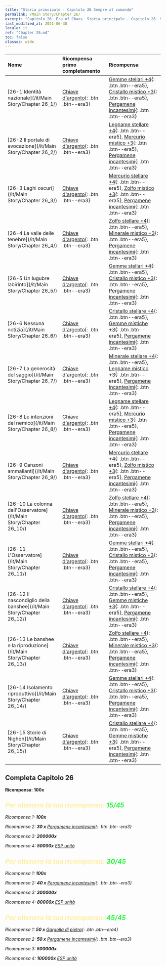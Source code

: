 ```yaml
---
title: "Storia principale - Capitolo 26 Sempre al comando"
permalink: /Main Story/Chapter 26/
excerpt: "Capitolo 26. Era of Chaos  Storia principale - Capitolo 26. Sempre al comando"
last_modified_at: 2021-06-30
locale: it
ref: "Chapter 26.md"
toc: false
classes: wide
---
```


  | Nome |  Ricompensa primo completamento | Ricompensa |
  |:------------|:------------|:------------| 
  | [26-1 Identità nazionale](/it/Main Story/Chapter 26_1/) | [Chiave d'argento](/ItemsIT/con_693/){: .btn .btn--era3} | [Gemme stellari +4](/ItemsIT/mat_93/){: .btn .btn--era5}, [Cristallo mistico +3](/ItemsIT/mat_87/){: .btn .btn--era5}, [Pergamene incantesimi](/ItemsIT/con_694/){: .btn .btn--era3} |
  | [26-2 Il portale di evocazione](/it/Main Story/Chapter 26_2/) | [Chiave d'argento](/ItemsIT/con_693/){: .btn .btn--era3} | [Legname stellare +4](/ItemsIT/mat_90/){: .btn .btn--era5}, [Mercurio mistico +3](/ItemsIT/mat_84/){: .btn .btn--era5}, [Pergamene incantesimi](/ItemsIT/con_694/){: .btn .btn--era3} |
  | [26-3 Laghi oscuri](/it/Main Story/Chapter 26_3/) | [Chiave d'argento](/ItemsIT/con_693/){: .btn .btn--era3} | [Mercurio stellare +4](/ItemsIT/mat_91/){: .btn .btn--era5}, [Zolfo mistico +3](/ItemsIT/mat_85/){: .btn .btn--era5}, [Pergamene incantesimi](/ItemsIT/con_694/){: .btn .btn--era3} |
  | [26-4 La valle delle tenebre](/it/Main Story/Chapter 26_4/) | [Chiave d'argento](/ItemsIT/con_693/){: .btn .btn--era3} | [Zolfo stellare +4](/ItemsIT/mat_92/){: .btn .btn--era5}, [Minerale mistico +3](/ItemsIT/mat_82/){: .btn .btn--era5}, [Pergamene incantesimi](/ItemsIT/con_694/){: .btn .btn--era3} |
  | [26-5 Un lugubre labirinto](/it/Main Story/Chapter 26_5/) | [Chiave d'argento](/ItemsIT/con_693/){: .btn .btn--era3} | [Gemme stellari +4](/ItemsIT/mat_93/){: .btn .btn--era5}, [Cristallo mistico +3](/ItemsIT/mat_87/){: .btn .btn--era5}, [Pergamene incantesimi](/ItemsIT/con_694/){: .btn .btn--era3} |
  | [26-6 Nessuna notizia](/it/Main Story/Chapter 26_6/) | [Chiave d'argento](/ItemsIT/con_693/){: .btn .btn--era3} | [Cristallo stellare +4](/ItemsIT/mat_94/){: .btn .btn--era5}, [Gemme mistiche +3](/ItemsIT/mat_86/){: .btn .btn--era5}, [Pergamene incantesimi](/ItemsIT/con_694/){: .btn .btn--era3} |
  | [26-7 La generosità del saggio](/it/Main Story/Chapter 26_7/) | [Chiave d'argento](/ItemsIT/con_693/){: .btn .btn--era3} | [Minerale stellare +4](/ItemsIT/mat_89/){: .btn .btn--era5}, [Legname mistico +3](/ItemsIT/mat_83/){: .btn .btn--era5}, [Pergamene incantesimi](/ItemsIT/con_694/){: .btn .btn--era3} |
  | [26-8 Le intenzioni del nemico](/it/Main Story/Chapter 26_8/) | [Chiave d'argento](/ItemsIT/con_693/){: .btn .btn--era3} | [Legname stellare +4](/ItemsIT/mat_90/){: .btn .btn--era5}, [Mercurio mistico +3](/ItemsIT/mat_84/){: .btn .btn--era5}, [Pergamene incantesimi](/ItemsIT/con_694/){: .btn .btn--era3} |
  | [26-9 Canzoni ammalianti](/it/Main Story/Chapter 26_9/) | [Chiave d'argento](/ItemsIT/con_693/){: .btn .btn--era3} | [Mercurio stellare +4](/ItemsIT/mat_91/){: .btn .btn--era5}, [Zolfo mistico +3](/ItemsIT/mat_85/){: .btn .btn--era5}, [Pergamene incantesimi](/ItemsIT/con_694/){: .btn .btn--era3} |
  | [26-10 La colonna dell'Osservatore](/it/Main Story/Chapter 26_10/) | [Chiave d'argento](/ItemsIT/con_693/){: .btn .btn--era3} | [Zolfo stellare +4](/ItemsIT/mat_92/){: .btn .btn--era5}, [Minerale mistico +3](/ItemsIT/mat_82/){: .btn .btn--era5}, [Pergamene incantesimi](/ItemsIT/con_694/){: .btn .btn--era3} |
  | [26-11 L'Osservatore](/it/Main Story/Chapter 26_11/) | [Chiave d'argento](/ItemsIT/con_693/){: .btn .btn--era3} | [Gemme stellari +4](/ItemsIT/mat_93/){: .btn .btn--era5}, [Cristallo mistico +3](/ItemsIT/mat_87/){: .btn .btn--era5}, [Pergamene incantesimi](/ItemsIT/con_694/){: .btn .btn--era3} |
  | [26-12 Il nascondiglio della banshee](/it/Main Story/Chapter 26_12/) | [Chiave d'argento](/ItemsIT/con_693/){: .btn .btn--era3} | [Cristallo stellare +4](/ItemsIT/mat_94/){: .btn .btn--era5}, [Gemme mistiche +3](/ItemsIT/mat_86/){: .btn .btn--era5}, [Pergamene incantesimi](/ItemsIT/con_694/){: .btn .btn--era3} |
  | [26-13 Le banshee e la riproduzione](/it/Main Story/Chapter 26_13/) | [Chiave d'argento](/ItemsIT/con_693/){: .btn .btn--era3} | [Zolfo stellare +4](/ItemsIT/mat_92/){: .btn .btn--era5}, [Minerale mistico +3](/ItemsIT/mat_82/){: .btn .btn--era5}, [Pergamene incantesimi](/ItemsIT/con_694/){: .btn .btn--era3} |
  | [26-14 Isolamento riproduttivo](/it/Main Story/Chapter 26_14/) | [Chiave d'argento](/ItemsIT/con_693/){: .btn .btn--era3} | [Gemme stellari +4](/ItemsIT/mat_93/){: .btn .btn--era5}, [Cristallo mistico +3](/ItemsIT/mat_87/){: .btn .btn--era5}, [Pergamene incantesimi](/ItemsIT/con_694/){: .btn .btn--era3} |
  | [26-15 Storie di Nighon](/it/Main Story/Chapter 26_15/) | [Chiave d'argento](/ItemsIT/con_693/){: .btn .btn--era3} | [Cristallo stellare +4](/ItemsIT/mat_94/){: .btn .btn--era5}, [Gemme mistiche +3](/ItemsIT/mat_86/){: .btn .btn--era5}, [Pergamene incantesimi](/ItemsIT/con_694/){: .btn .btn--era3} |


## Completa Capitolo 26

 **Ricompensa:**  **100x** <i class="fas fa-gem"/>



## <span style="color: #ffeea0">Per ottenere la tua ricompensa: </span><span style="color: #27f73a">15/45</span>

 Ricompensa 1:  **100x** <i class="fas fa-gem"/>

 Ricompensa 2: **30 x** [Pergamene incantesimi](/ItemsIT/con_694/){: .btn .btn--era3}

 Ricompensa 3:  **200000x** <i class="fas fa-coins"/>

 Ricompensa 4:  **50000x** [ESP unità](/ItemsIT/con_902/)



## <span style="color: #ffeea0">Per ottenere la tua ricompensa: </span><span style="color: #27f73a">30/45</span>

 Ricompensa 1:  **100x** <i class="fas fa-gem"/>

 Ricompensa 2: **40 x** [Pergamene incantesimi](/ItemsIT/con_694/){: .btn .btn--era3}

 Ricompensa 3:  **300000x** <i class="fas fa-coins"/>

 Ricompensa 4:  **80000x** [ESP unità](/ItemsIT/con_902/)



## <span style="color: #ffeea0">Per ottenere la tua ricompensa: </span><span style="color: #27f73a">45/45</span>

 Ricompensa 1: **50 x** [Gargolla di pietra](/ItemsIT/unt_236/){: .btn .btn--era4}

 Ricompensa 2: **50 x** [Pergamene incantesimi](/ItemsIT/con_694/){: .btn .btn--era3}

 Ricompensa 3:  **500000x** <i class="fas fa-coins"/>

 Ricompensa 4:  **100000x** [ESP unità](/ItemsIT/con_902/)


